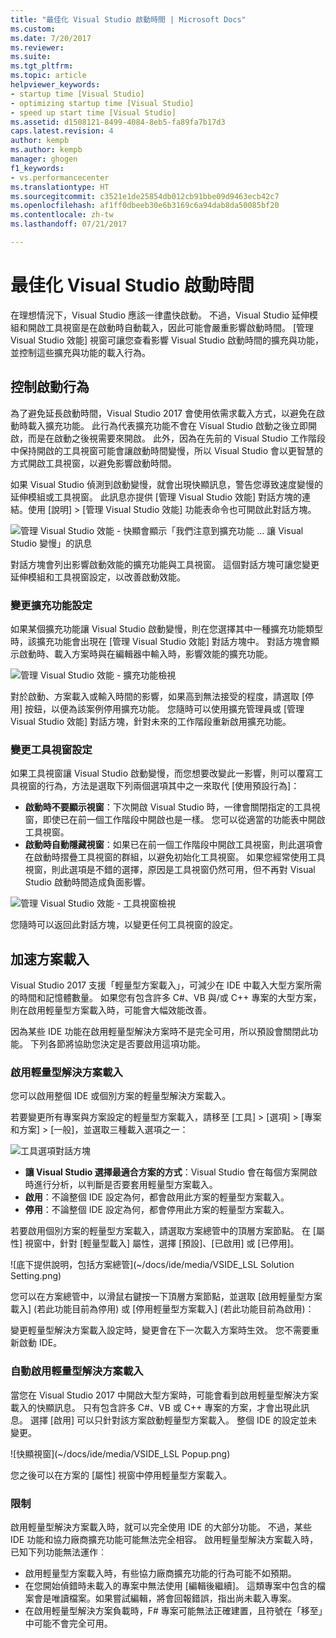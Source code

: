 ```yaml
---
title: "最佳化 Visual Studio 啟動時間 | Microsoft Docs"
ms.custom: 
ms.date: 7/20/2017
ms.reviewer: 
ms.suite: 
ms.tgt_pltfrm: 
ms.topic: article
helpviewer_keywords:
- startup time [Visual Studio]
- optimizing startup time [Visual Studio]
- speed up start time [Visual Studio]
ms.assetid: d1508121-8499-4084-8eb5-fa89fa7b17d3
caps.latest.revision: 4
author: kempb
ms.author: kempb
manager: ghogen
f1_keywords:
- vs.performancecenter
ms.translationtype: HT
ms.sourcegitcommit: c3521e1de25854db012cb91bbe09d9463ecb42c7
ms.openlocfilehash: af1ff0dbeeb30e6b3169c6a94dab8da50085bf20
ms.contentlocale: zh-tw
ms.lasthandoff: 07/21/2017

---
```


# <a name="optimize-visual-studio-startup-time"></a>最佳化 Visual Studio 啟動時間
在理想情況下，Visual Studio 應該一律盡快啟動。 不過，Visual Studio 延伸模組和開啟工具視窗是在啟動時自動載入，因此可能會嚴重影響啟動時間。 [管理 Visual Studio 效能] 視窗可讓您查看影響 Visual Studio 啟動時間的擴充與功能，並控制這些擴充與功能的載入行為。

## <a name="control-startup-behavior"></a>控制啟動行為

為了避免延長啟動時間，Visual Studio 2017 會使用依需求載入方式，以避免在啟動時載入擴充功能。 此行為代表擴充功能不會在 Visual Studio 啟動之後立即開啟，而是在啟動之後視需要來開啟。 此外，因為在先前的 Visual Studio 工作階段中保持開啟的工具視窗可能會讓啟動時間變慢，所以 Visual Studio 會以更智慧的方式開啟工具視窗，以避免影響啟動時間。

如果 Visual Studio 偵測到啟動變慢，就會出現快顯訊息，警告您導致速度變慢的延伸模組或工具視窗。 此訊息亦提供 [管理 Visual Studio 效能] 對話方塊的連結。使用 [說明] > [管理 Visual Studio 效能] 功能表命令也可開啟此對話方塊。

![管理 Visual Studio 效能 - 快顯會顯示「我們注意到擴充功能 ... 讓 Visual Studio 變慢」的訊息](~/docs/ide/media/vside_perfdialog_popup.PNG)

對話方塊會列出影響啟動效能的擴充功能與工具視窗。 這個對話方塊可讓您變更延伸模組和工具視窗設定，以改善啟動效能。

### <a name="change-extension-settings"></a>變更擴充功能設定

如果某個擴充功能讓 Visual Studio 啟動變慢，則在您選擇其中一種擴充功能類型時，該擴充功能會出現在 [管理 Visual Studio 效能] 對話方塊中。 對話方塊會顯示啟動時、載入方案時與在編輯器中輸入時，影響效能的擴充功能。

![管理 Visual Studio 效能 - 擴充功能檢視](~/docs/ide/media/vside_perfdialog_extensions.PNG)

對於啟動、方案載入或輸入時間的影響，如果高到無法接受的程度，請選取 [停用] 按鈕，以便為該案例停用擴充功能。 您隨時可以使用擴充管理員或 [管理 Visual Studio 效能] 對話方塊，針對未來的工作階段重新啟用擴充功能。

### <a name="change-tool-window-settings"></a>變更工具視窗設定

如果工具視窗讓 Visual Studio 啟動變慢，而您想要改變此一影響，則可以覆寫工具視窗的行為，方法是選取下列兩個選項其中之一來取代 [使用預設行為]：

- **啟動時不要顯示視窗**：下次開啟 Visual Studio 時，一律會關閉指定的工具視窗，即使已在前一個工作階段中開啟也是一樣。 您可以從適當的功能表中開啟工具視窗。
- **啟動時自動隱藏視窗**：如果已在前一個工作階段中開啟工具視窗，則此選項會在啟動時摺疊工具視窗的群組，以避免初始化工具視窗。 如果您經常使用工具視窗，則此選項是不錯的選擇，原因是工具視窗仍然可用，但不再對 Visual Studio 啟動時間造成負面影響。

![管理 Visual Studio 效能 - 工具視窗檢視](~/docs/ide/media/vside_perfdialog_toolwindows.PNG)

您隨時可以返回此對話方塊，以變更任何工具視窗的設定。

## <a name="speed-up-solution-load"></a>加速方案載入

Visual Studio 2017 支援「輕量型方案載入」，可減少在 IDE 中載入大型方案所需的時間和記憶體數量。 如果您有包含許多 C#、VB 與/或 C++ 專案的大型方案，則在啟用輕量型方案載入時，可能會大幅效能改善。

因為某些 IDE 功能在啟用輕量型解決方案時不是完全可用，所以預設會關閉此功能。 下列各節將協助您決定是否要啟用這項功能。

### <a name="enable-lightweight-solution-load"></a>啟用輕量型解決方案載入

您可以啟用整個 IDE 或個別方案的輕量型解決方案載入。

若要變更所有專案與方案設定的輕量型方案載入，請移至 [工具] > [選項] > [專案和方案] > [一般]，並選取三種載入選項之一：

![工具選項對話方塊](~/docs/ide/media/VSIDE_LightweightSolutionLoad.png)

- **讓 Visual Studio 選擇最適合方案的方式**：Visual Studio 會在每個方案開啟時進行分析，以判斷是否要套用輕量型方案載入。 
- **啟用**：不論整個 IDE 設定為何，都會啟用此方案的輕量型方案載入。
- **停用**：不論整個 IDE 設定為何，都會停用此方案的輕量型方案載入。

若要啟用個別方案的輕量型方案載入，請選取方案總管中的頂層方案節點。 在 [屬性] 視窗中，針對 [輕量型載入] 屬性，選擇 [預設]、[已啟用] 或 [已停用]。

![底下提供說明，包括方案總管](~/docs/ide/media/VSIDE_LSL Solution Setting.png)

您可以在方案總管中，以滑鼠右鍵按一下頂層方案節點，並選取 [啟用輕量型方案載入] (若此功能目前為停用) 或 [停用輕量型方案載入] (若此功能目前為啟用)：

變更輕量型解決方案載入設定時，變更會在下一次載入方案時生效。 您不需要重新啟動 IDE。

### <a name="automatically-enable-lightweight-solution-load"></a>自動啟用輕量型解決方案載入

當您在 Visual Studio 2017 中開啟大型方案時，可能會看到啟用輕量型解決方案載入的快顯訊息。 只有包含許多 C#、VB 或 C++ 專案的方案，才會出現此訊息。 選擇 [啟用] 可以只針對該方案啟動輕量型方案載入。 整個 IDE 的設定並未變更。

![快顯視窗](~/docs/ide/media/VSIDE_LSL Popup.png)

您之後可以在方案的 [屬性] 視窗中停用輕量型方案載入。

### <a name="limitations"></a>限制

啟用輕量型解決方案載入時，就可以完全使用 IDE 的大部分功能。 不過，某些 IDE 功能和協力廠商擴充功能可能無法完全相容。  啟用輕量型解決方案載入時，已知下列功能無法運作︰

- 啟用輕量型方案載入時，有些協力廠商擴充功能的行為可能不如預期。
- 在您開始偵錯時未載入的專案中無法使用 [編輯後繼續]。 這類專案中包含的檔案會是唯讀檔案。如果嘗試編輯，將會回報錯誤，指出尚未載入專案。
- 在啟用輕量型解決方案負載時，F# 專案可能無法正確建置，且符號在「移至」中可能不會完全可用。

